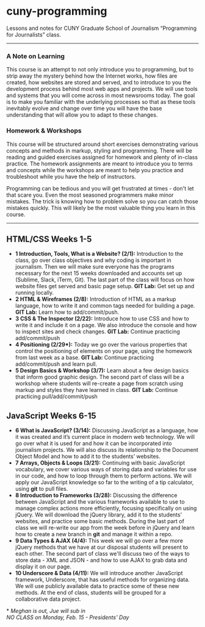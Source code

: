 # cuny-programming
Lessons and notes for CUNY Graduate School of Journalism “Programming for Journalists” class.

<!-- <a href="http://mlouttit.com/cuny/Spring2015_Syllabus.pdf">Download the syllabus</a> -->

<hr />

<h3>A Note on Learning</h3>
<p>This course is an attempt to not only introduce you to programming, but to strip away the mystery behind how the Internet works, how files are created, how websites are stored and served, and to introduce to you the development process behind most web apps and projects. We will use tools and systems that you will come across in most newsrooms today. The goal is to make you familiar with the underlying processes so that as these tools inevitably evolve and change over time you will have the base understanding that will allow you to adapt to these changes.</p>

<h3>Homework & Workshops</h3>
<p>This course will be structured around short exercises demonstrating various concepts and methods in markup, styling and programming. There will be reading and guided exercises assigned for homework and plenty of in-class practice. The homework assignments are meant to introduce you to terms and concepts while the workshops are meant to help you practice and troubleshoot while you have the help of instructors.</p>
<p>Programming can be tedious and you will get frustrated at times - don't let that scare you. Even the most seasoned programmers make minor mistakes. The trick is knowing how to problem solve so you can catch those mistakes quickly. This will likely be the most valuable thing you learn in this course.</p>

<hr />

<h2>HTML/CSS Weeks 1-5</h2>
<ul>
  <li><strong>1 Introduction, Tools, What is a Website? (2/1):</strong> Introduction to the class, go over class objectives and why coding is important in journalism. Then we will make sure everyone has the programs necessary for the next 15 weeks downloaded and accounts set up (Sublime, Slack, iTerm, Git). The last part of the class will focus on how website files get served and basic page setup. <strong>GIT Lab:</strong> Get set up and running locally.</li>
  <!--HW: Read Chapters 2-3, set up your first page-->
  <li><strong>2 HTML & Wireframes (2/8):</strong> Introduction of HTML as a markup language, how to write it and common tags needed for building a page. <strong>GIT Lab:</strong> Learn how to add/commit/push. </li>
  <!--WORKSHOP three additions to a markup page, and commit those changes-->
  <!--HOMEWORK read chapters XX-XX, find a structured page to re-create-->
  <li><strong>3 CSS & The Inspector (2/22):</strong> Introduce how to use CSS and how to write it and include it on a page. We also introduce the console and how to inspect sites and check changes. <strong>GIT Lab:</strong> Continue practicing add/commit/push</li>
  <!--WORKSHOP three style changes, add to the page and push to repo-->
  <!--HOMEWORK read chapters XX-XX, style your structured page with columns-->
  <li><strong>4 Positioning <!--Jue-->(2/29*):</strong> Today we go over the various properties that control the positioning of elements on your page, using the homework from last week as a base. <strong>GIT Lab:</strong> Continue practicing add/commit/push and learn pull.</li>
  <!--WORKSHOP redo homework to make sure it's right, other positioning lessons?-->
  <!--HOMEWORK read chapters XX-XX, three elements on a page with different positioning-->
  <li><strong>5 Design Basics & Workshop (3/7):</strong> Learn about a few design basics that inform good graphic design. The second part of class will be a workshop where students will re-create a page from scratch using markup and styles they have learned in class. <strong>GIT Lab:</strong> Continue practicing pull/add/commit/push</li>
  <!--workshop: full page/site-->
  <!--HOMEWORK reading for javascript-->
</ul>

<h2>JavaScript Weeks 6-15</h2>
<ul>
  <li><strong>6 What is JavaScript? (3/14):</strong> Discussing JavaScript as a language, how it was created and it’s current place in modern web technology. We will go over what it is used for and how it can be incorporated into journalism projects. We will also discuss its relationship to the Document Object Model and how to add it to the students’ websites. </li>
  <!-- debugging tips / finding the error -->
  <!-- small exercises for each class -->
  <li><strong>7 Arrays, Objects & Loops (3/21):</strong> Continuing with basic JavaScript vocabulary, we cover various ways of storing data and variables for use in our code, and how to loop through them to perform actions. We will apply our JavaScript knowledge so far to the writing of a tip calculator, using <strong>git</strong> to pull files.</li>
  <li><strong>8 Introduction to Frameworks (3/28):</strong> Discussing the difference between JavaScript and the various frameworks available to use to manage complex actions more efficiently, focusing specifically on using jQuery. We will download the jQuery library, add it to the students’ websites, and practice some basic methods. During the last part of class we will re-write our app from the week before in jQuery and learn how to create a new branch in <strong>git</strong> and manage it within a repo.</li>
  <li><strong>9 Data Types & AJAX (4/4):</strong> This week we will go over a few more jQuery methods that we have at our disposal students will present to each other. The second part of class we'll discuss two of the ways to store data - XML and JSON - and how to use AJAX to grab data and display it on our page.</li>
  <li><strong>10 Underscore & Data (4/11):</strong> We will introduce another JavaScript framework, Underscore, that has useful methods for organizing data. We will use publicly available data to practice some of these new methods. At the end of class, students will be grouped for a collaborative data project.</li>
  <!-- <li><strong>11 </li>
  <li><strong>12 Collaboration Workshop (5/2):</strong> Students will come prepared to work collaboratively on a small app, they will split the work between getting the data ready, displaying and designing it, using <strong>git</strong> to manage their work. A <strong>git</strong> workshop will go over pulling and merging.</li>
  <li><strong>13 Collaboration Workshop 2 (5/9):</strong> Students will put the finishing touches on their app.</li>
  <li><strong>14 Multimedia (5/16):</strong> We will go over some HTML and JavaScript options for including video and audio files on our page.</li>
  <li><strong>Final Workshop (5/23):</strong> Using the project created in the HTML/CSS module, students will write either native javascript, jQuery or use plugins to add at least two types of functionality to their project.</li> -->
</ul>

<p>* <em>Meghan is out, Jue will sub in</em><br />
<em>NO CLASS on Monday, Feb. 15 - Presidents' Day</em></p>